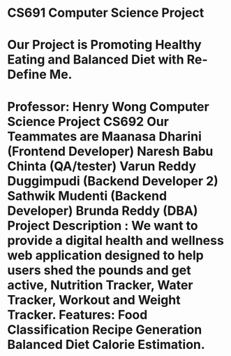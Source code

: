 # CS691 Computer Science Project
<h1>Our Project is Promoting Healthy Eating and Balanced Diet with Re-Define Me.<h1/>
Professor: Henry Wong
Computer Science Project CS692
Our Teammates are
Maanasa Dharini (Frontend Developer)
Naresh Babu Chinta (QA/tester)
Varun Reddy Duggimpudi (Backend Developer 2)
Sathwik Mudenti (Backend Developer)
Brunda Reddy (DBA)
Project Description : We want to provide a digital health and wellness web application designed to help users shed the pounds and get active, Nutrition Tracker, Water Tracker, Workout and Weight Tracker.
Features:
Food Classification
Recipe Generation
Balanced Diet
Calorie Estimation.
